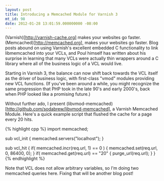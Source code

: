 ```yaml
---
layout: post
title: Introducing a Memcached Module for Varnish 3
mt_id: 98
date: 2012-01-28 13:01:59.000000000 -08:00
---
```

(Varnish)[http://varnish-cache.org] makes your websites go faster.
(Memcached)[http://memcached.org], makes your websites go faster. Blog posts
abound on using Varnish's excellent embedded C functionality to link
libmemcached into your VCLs, and Poul himself has written about his surprise in
learning that many VCLs were actually thin wrappers around a C library where
all of the business logic of a VCL would live.

Starting in Varnish 3, the balance can now shift back towards the VCL itself as
the driver of business logic, with first-class "vmod" modules providing new VCL
functions. (If you've been around a while, you might recognize the same
progression that PHP took in the late 90's and early 2000's, back when PHP
looked like a promising future.)

Without further ado, I present
(libvmod-memcached)[http://github.com/sodabrew/libvmod-memcached], a Varnish
Memcached Module. Here's a quick example script that flushed the cache for a
page every 20 hits.

{% highlight cpp %}
import memcached;

sub vcl_init {
	memcached.servers("localhost");
}

sub vcl_hit {
	if( memcached.incr(req.url, 1) == 0 ) {
		memcached.set(req.url, 0, 86400, 0);
	}
	if( memcached.get(req.url) == "20" {
		purge_url(req.url);
	}
}
{% endhighlight %}

Note that VCL does not allow arbitrary variables, so I'm doing two memcached
queries here. Fixing that will be another blog post!
